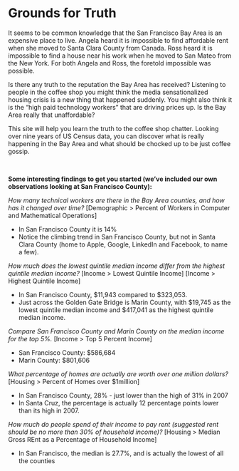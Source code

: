 # Grounds for Truth

It seems to be common knowledge that the San Francisco Bay Area is an expensive place to live. Angela heard it is impossible to find affordable rent when she moved to Santa Clara County from Canada. Ross heard it is impossible to find a house near his work when he moved to San Mateo from the New York. For both Angela and Ross, the foretold impossible was possible.

Is there any truth to the reputation the Bay Area has received? Listening to people in the coffee shop you might think the media sensationalized housing crisis is a new thing that happened suddenly. You might also think it is the “high paid technology workers” that are driving prices up.  Is the Bay Area really that unaffordable?

This site will help you learn the truth to the coffee shop chatter. Looking over nine years of US Census data, you can discover what is really happening in the Bay Area and what should be chocked up to be just coffee gossip.

&nbsp;


**Some interesting findings to get you started (we’ve included our own observations looking at San Francisco County):**

*How many technical workers are there in the Bay Area counties, and how has it changed over time?* [Demographic > Percent of Workers in Computer and Mathematical Operations]

 * In San Francisco County it is 14%
 * Notice the climbing trend in San Francisco County, but not in Santa Clara County (home to Apple, Google, LinkedIn and Facebook, to name a few).

*How much does the lowest quintile median income differ from the highest quintile median income?* [Income > Lowest Quintile Income] [Income > Highest Quintile Income]

 * In San Francisco County, $11,943 compared to $323,053.
 * Just across the Golden Gate Bridge is Marin County, with $19,745 as the lowest quintile median income and $417,041 as the highest quintile median income.

*Compare San Francisco County and Marin County on the median income for the top 5%.* [Income > Top 5 Percent Income]
 
 * San Francisco County: $586,684
 * Marin County: $801,606

*What percentage of homes are actually are worth over one million dollars?* [Housing > Percent of Homes over $1million]

 * In San Francisco County, 28% - just lower than the high of 31% in 2007
 * In Santa Cruz, the percentage is actually 12 percentage points lower than its high in 2007.

*How much do people spend of their income to pay rent (suggested rent should be no more than 30% of household income)?* [Housing > Median Gross REnt as a Percentage of Household Income]

 * In San Francisco, the median is 27.7%, and is actually the lowest of all the counties
